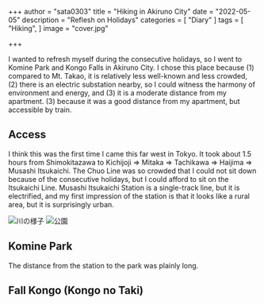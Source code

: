 +++
author = "sata0303"
title = "Hiking in Akiruno City"
date = "2022-05-05"
description = "Reflesh on Holidays"
categories = [
    "Diary"
]
tags = [
    "Hiking",
]
image = "cover.jpg"

+++

I wanted to refresh myself during the consecutive holidays, so I went to Komine Park and Kongo Falls in Akiruno City. I chose this place because (1) compared to Mt. Takao, it is relatively less well-known and less crowded, (2) there is an electric substation nearby, so I could witness the harmony of environment and energy, and (3) it is a moderate distance from my apartment. (3) because it was a good distance from my apartment, but accessible by train.
<!--more-->


## Access
I think this was the first time I came this far west in Tokyo. It took about 1.5 hours from Shimokitazawa to Kichijoji ⇒ Mitaka ⇒ Tachikawa ⇒ Haijima ⇒ Musashi Itsukaichi. The Chuo Line was so crowded that I could not sit down because of the consecutive holidays, but I could afford to sit on the Itsukaichi Line. Musashi Itsukaichi Station is a single-track line, but it is electrified, and my first impression of the station is that it looks like a rural area, but it is surprisingly urban.

![川の様子](https://live.staticflickr.com/65535/52057979417_361e916825_o_d.jpg)
![公園](https://live.staticflickr.com/65535/52059050403_b0b5b5d13c_o_d.jpg)


## Komine Park
The distance from the station to the park was plainly long.




## Fall Kongo (Kongo no Taki)
